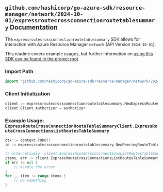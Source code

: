 
## `github.com/hashicorp/go-azure-sdk/resource-manager/network/2024-10-01/expressroutecrossconnectionroutetablesummary` Documentation

The `expressroutecrossconnectionroutetablesummary` SDK allows for interaction with Azure Resource Manager `network` (API Version `2024-10-01`).

This readme covers example usages, but further information on [using this SDK can be found in the project root](https://github.com/hashicorp/go-azure-sdk/tree/main/docs).

### Import Path

```go
import "github.com/hashicorp/go-azure-sdk/resource-manager/network/2024-10-01/expressroutecrossconnectionroutetablesummary"
```


### Client Initialization

```go
client := expressroutecrossconnectionroutetablesummary.NewExpressRouteCrossConnectionRouteTableSummaryClientWithBaseURI("https://management.azure.com")
client.Client.Authorizer = authorizer
```


### Example Usage: `ExpressRouteCrossConnectionRouteTableSummaryClient.ExpressRouteCrossConnectionsListRoutesTableSummary`

```go
ctx := context.TODO()
id := expressroutecrossconnectionroutetablesummary.NewPeeringRouteTablesSummaryID("12345678-1234-9876-4563-123456789012", "example-resource-group", "expressRouteCrossConnectionName", "peeringName", "routeTablesSummaryName")

// alternatively `client.ExpressRouteCrossConnectionsListRoutesTableSummary(ctx, id)` can be used to do batched pagination
items, err := client.ExpressRouteCrossConnectionsListRoutesTableSummaryComplete(ctx, id)
if err != nil {
	// handle the error
}
for _, item := range items {
	// do something
}
```
